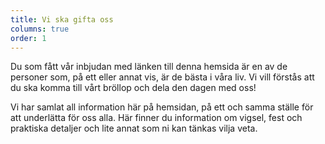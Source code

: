 ```yaml
---
title: Vi ska gifta oss
columns: true
order: 1
---
```


Du som fått vår inbjudan med länken till denna hemsida är en av de personer som, på ett eller annat vis, är de bästa i våra liv. Vi vill förstås att du ska komma till vårt bröllop och dela den dagen med oss!

Vi har samlat all information här på hemsidan, på ett och samma ställe för att underlätta för oss alla. Här finner du information om vigsel, fest och praktiska detaljer och lite annat som ni kan tänkas vilja veta.
